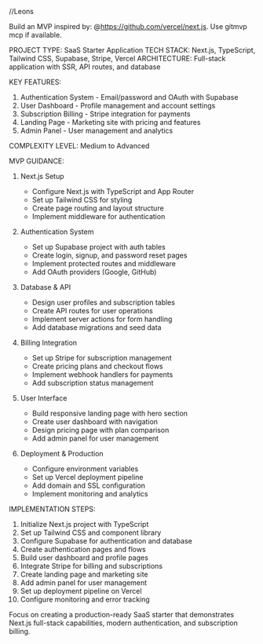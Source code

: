 //Leons

Build an MVP inspired by: @https://github.com/vercel/next.js. Use gitmvp mcp if available.

PROJECT TYPE: SaaS Starter Application
TECH STACK: Next.js, TypeScript, Tailwind CSS, Supabase, Stripe, Vercel
ARCHITECTURE: Full-stack application with SSR, API routes, and database

KEY FEATURES:
1. Authentication System - Email/password and OAuth with Supabase
2. User Dashboard - Profile management and account settings
3. Subscription Billing - Stripe integration for payments
4. Landing Page - Marketing site with pricing and features
5. Admin Panel - User management and analytics

COMPLEXITY LEVEL: Medium to Advanced

MVP GUIDANCE:
1. Next.js Setup
   - Configure Next.js with TypeScript and App Router
   - Set up Tailwind CSS for styling
   - Create page routing and layout structure
   - Implement middleware for authentication

2. Authentication System
   - Set up Supabase project with auth tables
   - Create login, signup, and password reset pages
   - Implement protected routes and middleware
   - Add OAuth providers (Google, GitHub)

3. Database & API
   - Design user profiles and subscription tables
   - Create API routes for user operations
   - Implement server actions for form handling
   - Add database migrations and seed data

4. Billing Integration
   - Set up Stripe for subscription management
   - Create pricing plans and checkout flows
   - Implement webhook handlers for payments
   - Add subscription status management

5. User Interface
   - Build responsive landing page with hero section
   - Create user dashboard with navigation
   - Design pricing page with plan comparison
   - Add admin panel for user management

6. Deployment & Production
   - Configure environment variables
   - Set up Vercel deployment pipeline
   - Add domain and SSL configuration
   - Implement monitoring and analytics

IMPLEMENTATION STEPS:
1. Initialize Next.js project with TypeScript
2. Set up Tailwind CSS and component library
3. Configure Supabase for authentication and database
4. Create authentication pages and flows
5. Build user dashboard and profile pages
6. Integrate Stripe for billing and subscriptions
7. Create landing page and marketing site
8. Add admin panel for user management
9. Set up deployment pipeline on Vercel
10. Configure monitoring and error tracking

Focus on creating a production-ready SaaS starter that demonstrates Next.js full-stack capabilities, modern authentication, and subscription billing.